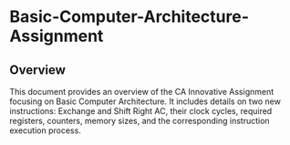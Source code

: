 # Basic-Computer-Architecture-Assignment
## Overview
This document provides an overview of the CA Innovative Assignment focusing on Basic Computer Architecture. It includes details on two new instructions: Exchange and Shift Right AC, their clock cycles, required registers, counters, memory sizes, and the corresponding instruction execution process.
